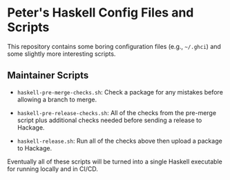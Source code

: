 # Peter's Haskell Config Files and Scripts

This repository contains some boring configuration files (e.g.,
`~/.ghci`) and some slightly more interesting scripts.

## Maintainer Scripts

  * `haskell-pre-merge-checks.sh`: Check a package for any mistakes
    before allowing a branch to merge.

  * `haskell-pre-release-checks.sh`: All of the checks from the
    pre-merge script plus additional checks needed before sending a
    release to Hackage.

  * `haskell-release.sh`: Run all of the checks above then upload a
    package to Hackage.

Eventually all of these scripts will be turned into a single Haskell
executable for running locally and in CI/CD.
